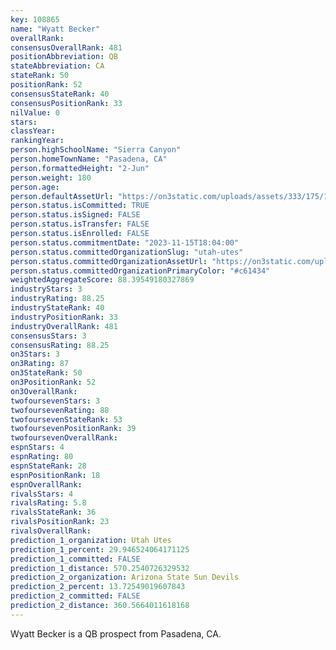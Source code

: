 ```yaml
---
key: 108865
name: "Wyatt Becker"
overallRank: 
consensusOverallRank: 481
positionAbbreviation: QB
stateAbbreviation: CA
stateRank: 50
positionRank: 52
consensusStateRank: 40
consensusPositionRank: 33
nilValue: 0
stars: 
classYear: 
rankingYear: 
person.highSchoolName: "Sierra Canyon"
person.homeTownName: "Pasadena, CA"
person.formattedHeight: "2-Jun"
person.weight: 180
person.age: 
person.defaultAssetUrl: "https://on3static.com/uploads/assets/333/175/175333.jpg"
person.status.isCommitted: TRUE
person.status.isSigned: FALSE
person.status.isTransfer: FALSE
person.status.isEnrolled: FALSE
person.status.commitmentDate: "2023-11-15T18:04:00"
person.status.committedOrganizationSlug: "utah-utes"
person.status.committedOrganizationAssetUrl: "https://on3static.com/uploads/assets/313/150/150313.svg"
person.status.committedOrganizationPrimaryColor: "#c61434"
weightedAggregateScore: 88.39549180327869
industryStars: 3
industryRating: 88.25
industryStateRank: 40
industryPositionRank: 33
industryOverallRank: 481
consensusStars: 3
consensusRating: 88.25
on3Stars: 3
on3Rating: 87
on3StateRank: 50
on3PositionRank: 52
on3OverallRank: 
twofoursevenStars: 3
twofoursevenRating: 88
twofoursevenStateRank: 53
twofoursevenPositionRank: 39
twofoursevenOverallRank: 
espnStars: 4
espnRating: 80
espnStateRank: 28
espnPositionRank: 18
espnOverallRank: 
rivalsStars: 4
rivalsRating: 5.8
rivalsStateRank: 36
rivalsPositionRank: 23
rivalsOverallRank: 
prediction_1_organization: Utah Utes
prediction_1_percent: 29.946524064171125
prediction_1_committed: FALSE
prediction_1_distance: 570.2540726329532
prediction_2_organization: Arizona State Sun Devils
prediction_2_percent: 13.72549019607843
prediction_2_committed: FALSE
prediction_2_distance: 360.5664011618168
---
```

Wyatt Becker is a QB prospect from Pasadena, CA.